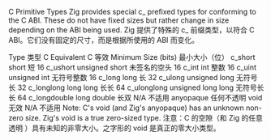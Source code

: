 C Primitive Types
Zig provides special c_ prefixed types for conforming to the C ABI. These do not have fixed sizes but rather change in size depending on the ABI being used.
Zig 提供了特殊的 c_ 前缀类型，以符合 C ABI。它们没有固定的尺寸，而是根据所使用的 ABI 而变化。

Type  类型	C Equivalent  C 等效	Minimum Size (bits)  最小大小（位）
c_short	short  短	16
c_ushort	unsigned short  未签名的空头	16
c_int	int  整数	16
c_uint	unsigned int  无符号整数	16
c_long	long  长	32
c_ulong	unsigned long  无符号长	32
c_longlong	long long  长长	64
c_ulonglong	unsigned long long  无符号长长	64
c_longdouble	long double  长双	N/A  不适用
anyopaque  任何不透明	void  无效	N/A  不适用
Note: C's void (and Zig's anyopaque) has an unknown non-zero size. Zig's void is a true zero-sized type.
注意：C 的空隙（和 Zig 的任意透明 ）具有未知的非零大小。之字形的 void 是真正的零大小类型。